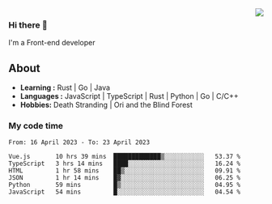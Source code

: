 <img align='right' src="https://github-readme-stats.vercel.app/api?username=strugglebak&show_icons=true">

### Hi there 👋

I'm a Front-end developer

## About

-  **Learning :** Rust | Go | Java
-  **Languages :** JavaScript | TypeScript | Rust | Python | Go | C/C++
-  **Hobbies:** Death Stranding | Ori and the Blind Forest

### My code time

<!--START_SECTION:waka-->

```text
From: 16 April 2023 - To: 23 April 2023

Vue.js       10 hrs 39 mins  █████████████▒░░░░░░░░░░░   53.37 %
TypeScript   3 hrs 14 mins   ████░░░░░░░░░░░░░░░░░░░░░   16.24 %
HTML         1 hr 58 mins    ██▒░░░░░░░░░░░░░░░░░░░░░░   09.91 %
JSON         1 hr 14 mins    █▓░░░░░░░░░░░░░░░░░░░░░░░   06.25 %
Python       59 mins         █▒░░░░░░░░░░░░░░░░░░░░░░░   04.95 %
JavaScript   54 mins         █░░░░░░░░░░░░░░░░░░░░░░░░   04.54 %
```

<!--END_SECTION:waka-->
